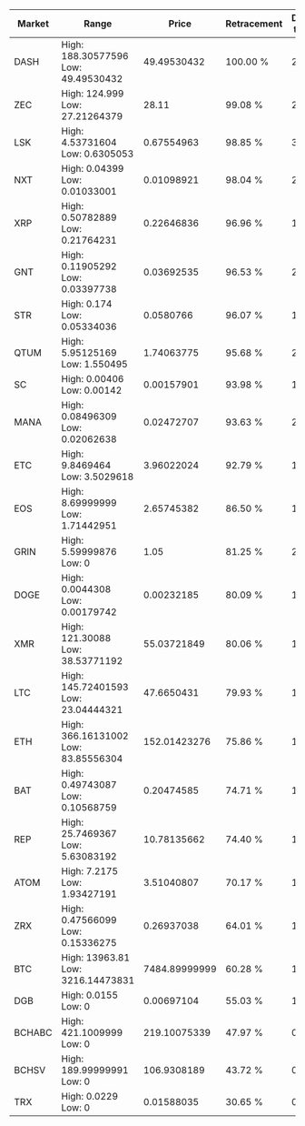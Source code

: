 | Market | Range | Price| Retracement | Doubles to 50% |
| --- | --- | --- | --- | --- |
| DASH | High: 188.30577596<br />Low: 49.49530432 | 49.49530432 | 100.00 % | 2.40 |
| ZEC | High: 124.999<br />Low: 27.21264379 | 28.11 | 99.08 % | 2.71 |
| LSK | High: 4.53731604<br />Low: 0.6305053 | 0.67554963 | 98.85 % | 3.82 |
| NXT | High: 0.04399<br />Low: 0.01033001 | 0.01098921 | 98.04 % | 2.47 |
| XRP | High: 0.50782889<br />Low: 0.21764231 | 0.22646836 | 96.96 % | 1.60 |
| GNT | High: 0.11905292<br />Low: 0.03397738 | 0.03692535 | 96.53 % | 2.07 |
| STR | High: 0.174<br />Low: 0.05334036 | 0.0580766 | 96.07 % | 1.96 |
| QTUM | High: 5.95125169<br />Low: 1.550495 | 1.74063775 | 95.68 % | 2.15 |
| SC | High: 0.00406<br />Low: 0.00142 | 0.00157901 | 93.98 % | 1.74 |
| MANA | High: 0.08496309<br />Low: 0.02062638 | 0.02472707 | 93.63 % | 2.14 |
| ETC | High: 9.8469464<br />Low: 3.5029618 | 3.96022024 | 92.79 % | 1.69 |
| EOS | High: 8.69999999<br />Low: 1.71442951 | 2.65745382 | 86.50 % | 1.96 |
| GRIN | High: 5.59999876<br />Low: 0 | 1.05 | 81.25 % | 2.67 |
| DOGE | High: 0.0044308<br />Low: 0.00179742 | 0.00232185 | 80.09 % | 1.34 |
| XMR | High: 121.30088<br />Low: 38.53771192 | 55.03721849 | 80.06 % | 1.45 |
| LTC | High: 145.72401593<br />Low: 23.04444321 | 47.6650431 | 79.93 % | 1.77 |
| ETH | High: 366.16131002<br />Low: 83.85556304 | 152.01423276 | 75.86 % | 1.48 |
| BAT | High: 0.49743087<br />Low: 0.10568759 | 0.20474585 | 74.71 % | 1.47 |
| REP | High: 25.7469367<br />Low: 5.63083192 | 10.78135662 | 74.40 % | 1.46 |
| ATOM | High: 7.2175<br />Low: 1.93427191 | 3.51040807 | 70.17 % | 1.30 |
| ZRX | High: 0.47566099<br />Low: 0.15336275 | 0.26937038 | 64.01 % | 1.17 |
| BTC | High: 13963.81<br />Low: 3216.14473831 | 7484.89999999 | 60.28 % | 1.15 |
| DGB | High: 0.0155<br />Low: 0 | 0.00697104 | 55.03 % | 1.11 |
| BCHABC | High: 421.1009999<br />Low: 0 | 219.10075339 | 47.97 % | 0.00 |
| BCHSV | High: 189.99999991<br />Low: 0 | 106.9308189 | 43.72 % | 0.00 |
| TRX | High: 0.0229<br />Low: 0 | 0.01588035 | 30.65 % | 0.00 |
